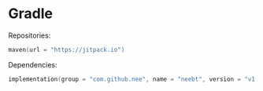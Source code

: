 # Gradle
Repositories:
```kotlin
maven(url = "https://jitpack.io")
```

Dependencies:
```kotlin
implementation(group = "com.github.nee", name = "neebt", version = "v1.0.0")
```